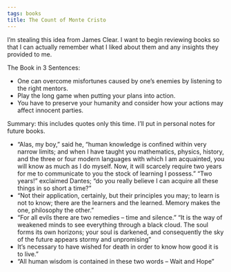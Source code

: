 ```yaml
---
tags: books
title: The Count of Monte Cristo
---
```


I’m stealing this idea from James Clear. I want to begin reviewing books so that I can actually remember what I liked about them and any insights they provided to me.

The Book in 3 Sentences:

*   One can overcome misfortunes caused by one’s enemies by listening to the right mentors.
*   Play the long game when putting your plans into action.
*   You have to preserve your humanity and consider how your actions may affect innocent parties.

Summary: this includes quotes only this time. I’ll put in personal notes for future books.

*   “Alas, my boy,” said he, “human knowledge is confined within very narrow limits; and when I have taught you mathematics, physics, history, and the three or four modern languages with which I am acquainted, you will know as much as I do myself. Now, it will scarcely require two years for me to communicate to you the stock of learning I possess.” “Two years!” exclaimed Dantes; “do you really believe I can acquire all these things in so short a time?”
*   “Not their application, certainly, but their principles you may; to learn is not to know; there are the learners and the learned. Memory makes the one, philosophy the other.”
*   “For all evils there are two remedies – time and silence.” “It is the way of weakened minds to see everything through a black cloud. The soul forms its own horizons; your soul is darkened, and consequently the sky of the future appears stormy and unpromising”
*   It’s necessary to have wished for death in order to know how good it is to live.”
*   “All human wisdom is contained in these two words – Wait and Hope”
